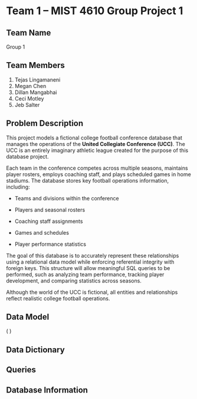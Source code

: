 # Team 1 – MIST 4610 Group Project 1

## Team Name
Group 1

## Team Members
1. Tejas Lingamaneni
2. Megan Chen
3. Dillan Mangabhai
4. Ceci Motley
5. Jeb Salter

## Problem Description
This project models a fictional college football conference database that manages the operations of the **United Collegiate Conference (UCC)**. The UCC is an entirely imaginary athletic league created for the purpose of this database project.

Each team in the conference competes across multiple seasons, maintains player rosters, employs coaching staff, and plays scheduled games in home stadiums. The database stores key football operations information, including:

- Teams and divisions within the conference

- Players and seasonal rosters

- Coaching staff assignments

- Games and schedules

- Player performance statistics

The goal of this database is to accurately represent these relationships using a relational data model while enforcing referential integrity with foreign keys. This structure will allow meaningful SQL queries to be performed, such as analyzing team performance, tracking player development, and comparing statistics across seasons.

Although the world of the UCC is fictional, all entities and relationships reflect realistic college football operations.

## Data Model 
(<DataModel width="1739" height="1359" alt="UnitedConference" src="https://github.com/user-attachments/assets/5ff4776c-3c2a-492d-b411-d406206b58a9" />
)
## Data Dictionary 

## Queries 

## Database Information
 
